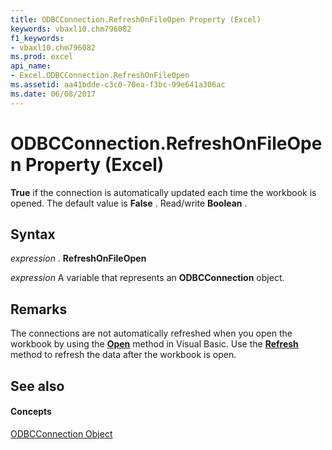 ```yaml
---
title: ODBCConnection.RefreshOnFileOpen Property (Excel)
keywords: vbaxl10.chm796082
f1_keywords:
- vbaxl10.chm796082
ms.prod: excel
api_name:
- Excel.ODBCConnection.RefreshOnFileOpen
ms.assetid: aa41bdde-c3c0-70ea-f3bc-99e641a306ac
ms.date: 06/08/2017
---
```



# ODBCConnection.RefreshOnFileOpen Property (Excel)

 **True** if the connection is automatically updated each time the workbook is opened. The default value is **False** . Read/write **Boolean** .


## Syntax

 _expression_ . **RefreshOnFileOpen**

 _expression_ A variable that represents an **ODBCConnection** object.


## Remarks

The connections are not automatically refreshed when you open the workbook by using the  **[Open](Excel.Workbooks.Open.md)** method in Visual Basic. Use the **[Refresh](Excel.ODBCConnection.Refresh.md)** method to refresh the data after the workbook is open.


## See also


#### Concepts


[ODBCConnection Object](Excel.ODBCConnection.md)

